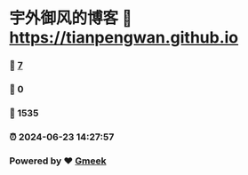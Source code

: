 # 宇外御风的博客 :link: https://tianpengwan.github.io 
### :page_facing_up: [7](https://tianpengwan.github.io/tag.html) 
### :speech_balloon: 0 
### :hibiscus: 1535 
### :alarm_clock: 2024-06-23 14:27:57 
### Powered by :heart: [Gmeek](https://github.com/Meekdai/Gmeek)
